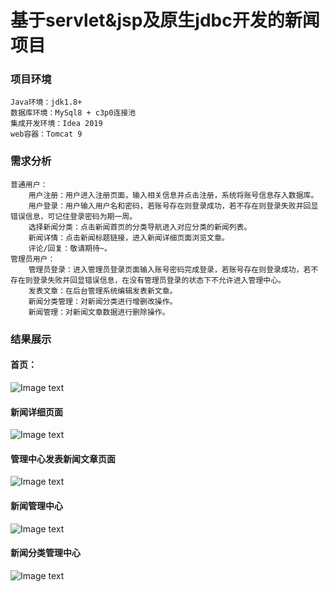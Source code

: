 # 基于servlet&jsp及原生jdbc开发的新闻项目
### 项目环境
    Java环境：jdk1.8+
    数据库环境：MySql8 + c3p0连接池
    集成开发环境：Idea 2019
    web容器：Tomcat 9
### 需求分析
    普通用户：
        用户注册：用户进入注册页面，输入相关信息并点击注册，系统将账号信息存入数据库。
        用户登录：用户输入用户名和密码，若账号存在则登录成功，若不存在则登录失败并回显错误信息，可记住登录密码为期一周。
        选择新闻分类：点击新闻首页的分类导航进入对应分类的新闻列表。
        新闻详情：点击新闻标题链接，进入新闻详细页面浏览文章。
        评论/回复：敬请期待~。
    管理员用户：
        管理员登录：进入管理员登录页面输入账号密码完成登录，若账号存在则登录成功，若不存在则登录失败并回显错误信息，在没有管理员登录的状态下不允许进入管理中心。
        发表文章：在后台管理系统编辑发表新文章。
        新闻分类管理：对新闻分类进行增删改操作。
        新闻管理：对新闻文章数据进行删除操作。

### 结果展示
#### 首页：
![Image text](https://github.com/JsjCode/servlet-jsp_news/blob/master/md_image/index.png)
#### 新闻详细页面
![Image text](https://github.com/JsjCode/servlet-jsp_news/blob/master/md_image/news.png)
#### 管理中心发表新闻文章页面
![Image text](https://github.com/JsjCode/servlet-jsp_news/blob/master/md_image/publish.png)
#### 新闻管理中心
![Image text](https://github.com/JsjCode/servlet-jsp_news/blob/master/md_image/newsManege.png)
#### 新闻分类管理中心
![Image text](https://github.com/JsjCode/servlet-jsp_news/blob/master/md_image/newsCateManage.png)

